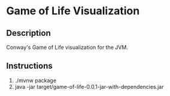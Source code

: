 # Game of Life Visualization #

## Description ##

Conway's Game of Life visualization for the JVM.

## Instructions ##

1. ./mvnw package
2.  java -jar target/game-of-life-0.0.1-jar-with-dependencies.jar